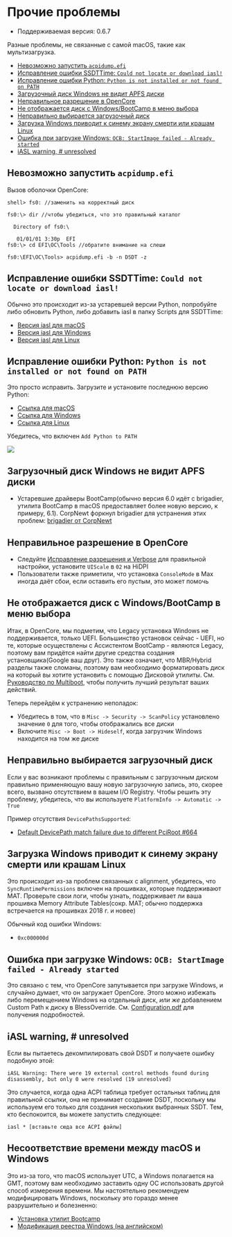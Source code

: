 # Прочие проблемы

* Поддерживаемая версия: 0.6.7

Разные проблемы, не связанные с самой macOS, такие как мультизагрузка.

* [Невозможно запустить `acpidump.efi`](#невозможно-запустить-acpidump-efi)
* [Исправление ошибки SSDTTime: `Could not locate or download iasl!`](#исправление-ошибки-ssdttime-could-not-locate-or-download-iasl)
* [Исправление ошибки Python: `Python is not installed or not found on PATH`](#исправление-ошибки-python-python-is-not-installed-or-not-found-on-path)
* [Загрузочный диск Windows не видит APFS диски](#загрузочныи-диск-windows-не-видит-apfs-диски)
* [Неправильное разрешение в OpenCore](#неправильное-разрешение-в-opencore)
* [Не отображается диск с Windows/BootCamp в меню выбора](#не-отображается-диск-с-windows-bootcamp-в-меню-выбора)
* [Неправильно выбирается загрузочный диск](#неправильно-выбирается-загрузочныи-диск)
* [Загрузка Windows приводит к синему экрану смерти или крашам Linux](#загрузка-windows-приводит-к-синему-экрану-смерти-или-крашам-linux)
* [Ошибка при загрузке Windows: `OCB: StartImage failed - Already started`](#ошибка-при-загрузке-windows-ocb-startimage-failed-already-started)
* [iASL warning, # unresolved](#iasl-warning-unresolved)

## Невозможно запустить `acpidump.efi`

Вызов оболочки OpenCore:

```
shell> fs0: //заменить на корректный диск

fs0:\> dir //чтобы убедиться, что это правильный каталог

  Directory of fs0:\

   01/01/01 3:30p  EFI
fs0:\> cd EFI\OC\Tools //обратите внимание на слеши

fs0:\EFI\OC\Tools> acpidump.efi -b -n DSDT -z
```

## Исправление ошибки SSDTTime: `Could not locate or download iasl!`

Обычно это происходит из-за устаревшей версии Python, попробуйте либо обновить Python, либо добавить iasl в папку Scripts для SSDTTime:

* [Версия iasl для macOS](https://bitbucket.org/RehabMan/acpica/downloads/iasl.zip)
* [Версия iasl для Windows](https://acpica.org/downloads/binary-tools)
* [Версия iasl для Linux](http://amdosx.kellynet.nl/iasl.zip)

## Исправление ошибки Python: `Python is not installed or not found on PATH`

Это просто исправить. Загрузите и установите последнюю версию Python:

* [Ссылка для macOS](https://www.python.org/downloads/macos)
* [Ссылка для Windows](https://www.python.org/downloads/windows/)
* [Ссылка для Linux](https://www.python.org/downloads/source/)

Убедитесь, что включен `Add Python to PATH`

![](../../../img/troubleshooting/troubleshooting-md/python-path.png)

## Загрузочный диск Windows не видит APFS диски

* Устаревшие драйверы BootCamp(обычно версия 6.0 идёт с brigadier, утилита BootCamp в macOS предоставляет более новую версию, к примеру, 6.1). CorpNewt форкнул brigadier для устранения этих проблем: [brigadier от CorpNewt](https://github.com/corpnewt/brigadier)

## Неправильное разрешение в OpenCore

* Следуйте [Исправление разрешения и Verbose](https://dortania.github.io/OpenCore-Post-Install/cosmetic/verbose.html) для правильной настройки, установите `UIScale` в `02` на HiDPI
* Пользователи также приметили, что установка `ConsoleMode` в Max иногда даёт сбои, если оставить его пустым, это может помочь

## Не отображается диск с Windows/BootCamp в меню выбора

Итак, в OpenCore, мы подметим, что Legacy установка Windows не поддерживается, только UEFI. Большинство установок сейчас - UEFI, но те, которые осуществлены с Ассистентом BootCamp - являются Legacy, поэтому вам придётся найти другие средства создания установщика(Google ваш друг). Это также означает, что MBR/Hybrid разделы также сломаны, поэтому вам необходимо форматировать диск на который вы хотите установить с помощью Дисковой утилиты. См. [Руководство по Multiboot](https://hackintosh-multiboot.gitbook.io/hackintosh-multiboot/), чтобы получить лучший результат ваших действий.

Теперь перейдём к устранению неполадок:

* Убедитесь в том, что в `Misc -> Security -> ScanPolicy` установлено значение `0` для того, чтобы отображались все диски
* Включите `Misc -> Boot -> Hideself`, когда загрузчик Windows находится на том же диске

## Неправильно выбирается загрузочный диск

Если у вас возникают проблемы с правильным с загрузочным диском правильно применяющую вашу новую загрузочную запись, это, скорее всего, вызвано отсутствием в вашем I/O Registry. Чтобы решить эту проблему, убедитесь, что вы используете `PlatformInfo -> Automatic -> True`

Пример отсутствия `DevicePathsSupported`:

* [Default DevicePath match failure due to different PciRoot #664](https://github.com/acidanthera/bugtracker/issues/664#issuecomment-663873846)

## Загрузка Windows приводит к синему экрану смерти или крашам Linux

Это происходит из-за проблем связанных с alignment, убедитесь, что `SyncRuntimePermissions` включен на прошивках, которые поддерживают MAT. Проверьте свои логи, чтобы узнать, поддерживает ли ваша прошивка Memory Attribute Tables(сокр. MAT; обычно поддержка встречается на прошивках 2018 г. и новее)

Обычный код ошибки Windows:

* `0xc000000d`

## Ошибка при загрузке Windows: `OCB: StartImage failed - Already started`

Это связано с тем, что OpenCore запутывается при загрузке Windows, и случайно думает, что он загружает OpenCore. Этого можно избежать либо перемещением Windows на отдельный диск, *или же* добавлением Custom Path к диску в BlessOverride. См. [Configuration.pdf](https://github.com/acidanthera/OpenCorePkg/blob/master/Docs/Configuration.pdf) для получения подробностей.

## iASL warning, # unresolved

Если вы пытаетесь декомпилировать свой DSDT и получаете ошибку подобную этой:

```
iASL Warning: There were 19 external control methods found during disassembly, but only 0 were resolved (19 unresolved)
```

Это случается, когда одна ACPI таблица требует остальных таблиц для правильной ссылки, она не принимает создание DSDT, поскольку мы используем его только для создания нескольких выбранных SSDT. Тем, кто беспокоится, вы можете запустить следующее:

```
iasl * [вставьте сюда все ACPI файлы]
```

## Несоответствие времени между macOS и Windows

Это из-за того, что macOS использует UTC, а Windows полагается на GMT, поэтому вам необходимо заставить одну ОС использовать другой способ измерения времени. Мы настоятельно рекомендуем модифицировать Windows, поскольку это гораздо менее разрушительно и болезненно:

* [Установка утилит Bootcamp](https://dortania.github.io/OpenCore-Post-Install/multiboot/bootcamp.html)
* [Модификация реестра Windows (на английском)](https://superuser.com/q/494432)
